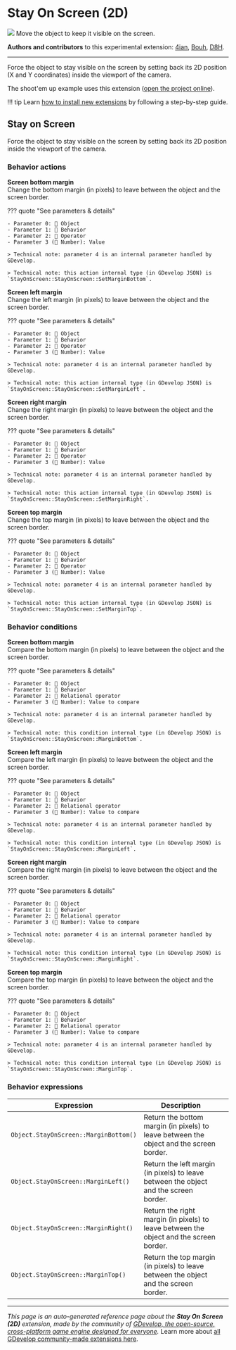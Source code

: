 # Stay On Screen (2D)

<img src="https://resources.gdevelop-app.com/assets/Icons/monitor-screenshot.svg" class="extension-icon"></img>
Move the object to keep it visible on the screen.

**Authors and contributors** to this experimental extension: [4ian](https://gd.games/4ian), [Bouh](https://gd.games/Bouh), [D8H](https://gd.games/D8H).

---

Force the object to stay visible on the screen by setting back its 2D position (X and Y coordinates) inside the viewport of the camera.

The shoot'em up example uses this extension ([open the project online](https://editor.gdevelop.io/?project=example://space-shooter)).

!!! tip
    Learn [how to install new extensions](/gdevelop5/extensions/search) by following a step-by-step guide.



## Stay on Screen 

Force the object to stay visible on the screen by setting back its 2D position inside the viewport of the camera. 

### Behavior actions

**Screen bottom margin**  
Change the bottom margin (in pixels) to leave between the object and the screen border.

??? quote "See parameters & details"

    - Parameter 0: 👾 Object
    - Parameter 1: 🧩 Behavior
    - Parameter 2: 🟰 Operator
    - Parameter 3 (🔢 Number): Value

    > Technical note: parameter 4 is an internal parameter handled by GDevelop.

    > Technical note: this action internal type (in GDevelop JSON) is `StayOnScreen::StayOnScreen::SetMarginBottom`.

**Screen left margin**  
Change the left margin (in pixels) to leave between the object and the screen border.

??? quote "See parameters & details"

    - Parameter 0: 👾 Object
    - Parameter 1: 🧩 Behavior
    - Parameter 2: 🟰 Operator
    - Parameter 3 (🔢 Number): Value

    > Technical note: parameter 4 is an internal parameter handled by GDevelop.

    > Technical note: this action internal type (in GDevelop JSON) is `StayOnScreen::StayOnScreen::SetMarginLeft`.

**Screen right margin**  
Change the right margin (in pixels) to leave between the object and the screen border.

??? quote "See parameters & details"

    - Parameter 0: 👾 Object
    - Parameter 1: 🧩 Behavior
    - Parameter 2: 🟰 Operator
    - Parameter 3 (🔢 Number): Value

    > Technical note: parameter 4 is an internal parameter handled by GDevelop.

    > Technical note: this action internal type (in GDevelop JSON) is `StayOnScreen::StayOnScreen::SetMarginRight`.

**Screen top margin**  
Change the top margin (in pixels) to leave between the object and the screen border.

??? quote "See parameters & details"

    - Parameter 0: 👾 Object
    - Parameter 1: 🧩 Behavior
    - Parameter 2: 🟰 Operator
    - Parameter 3 (🔢 Number): Value

    > Technical note: parameter 4 is an internal parameter handled by GDevelop.

    > Technical note: this action internal type (in GDevelop JSON) is `StayOnScreen::StayOnScreen::SetMarginTop`.

### Behavior conditions

**Screen bottom margin**  
Compare the bottom margin (in pixels) to leave between the object and the screen border.

??? quote "See parameters & details"

    - Parameter 0: 👾 Object
    - Parameter 1: 🧩 Behavior
    - Parameter 2: 🟰 Relational operator
    - Parameter 3 (🔢 Number): Value to compare

    > Technical note: parameter 4 is an internal parameter handled by GDevelop.

    > Technical note: this condition internal type (in GDevelop JSON) is `StayOnScreen::StayOnScreen::MarginBottom`.

**Screen left margin**  
Compare the left margin (in pixels) to leave between the object and the screen border.

??? quote "See parameters & details"

    - Parameter 0: 👾 Object
    - Parameter 1: 🧩 Behavior
    - Parameter 2: 🟰 Relational operator
    - Parameter 3 (🔢 Number): Value to compare

    > Technical note: parameter 4 is an internal parameter handled by GDevelop.

    > Technical note: this condition internal type (in GDevelop JSON) is `StayOnScreen::StayOnScreen::MarginLeft`.

**Screen right margin**  
Compare the right margin (in pixels) to leave between the object and the screen border.

??? quote "See parameters & details"

    - Parameter 0: 👾 Object
    - Parameter 1: 🧩 Behavior
    - Parameter 2: 🟰 Relational operator
    - Parameter 3 (🔢 Number): Value to compare

    > Technical note: parameter 4 is an internal parameter handled by GDevelop.

    > Technical note: this condition internal type (in GDevelop JSON) is `StayOnScreen::StayOnScreen::MarginRight`.

**Screen top margin**  
Compare the top margin (in pixels) to leave between the object and the screen border.

??? quote "See parameters & details"

    - Parameter 0: 👾 Object
    - Parameter 1: 🧩 Behavior
    - Parameter 2: 🟰 Relational operator
    - Parameter 3 (🔢 Number): Value to compare

    > Technical note: parameter 4 is an internal parameter handled by GDevelop.

    > Technical note: this condition internal type (in GDevelop JSON) is `StayOnScreen::StayOnScreen::MarginTop`.

### Behavior expressions

| Expression | Description |  |
|-----|-----|-----|
| `Object.StayOnScreen::MarginBottom()` | Return the bottom margin (in pixels) to leave between the object and the screen border. ||
| `Object.StayOnScreen::MarginLeft()` | Return the left margin (in pixels) to leave between the object and the screen border. ||
| `Object.StayOnScreen::MarginRight()` | Return the right margin (in pixels) to leave between the object and the screen border. ||
| `Object.StayOnScreen::MarginTop()` | Return the top margin (in pixels) to leave between the object and the screen border. ||


---

*This page is an auto-generated reference page about the **Stay On Screen (2D)** extension, made by the community of [GDevelop, the open-source, cross-platform game engine designed for everyone](https://gdevelop.io/).* Learn more about [all GDevelop community-made extensions here](/gdevelop5/extensions).